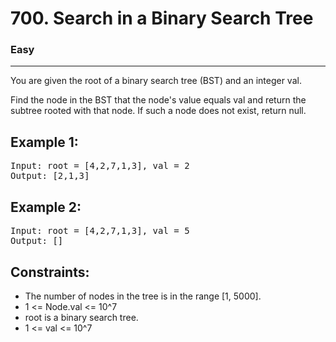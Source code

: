 # 700. Search in a Binary Search Tree

### Easy

---

You are given the root of a binary search tree (BST) and an integer val.

Find the node in the BST that the node's value equals val and return the subtree rooted with that node. If such a node does not exist, return null.

## Example 1:

<pre>
Input: root = [4,2,7,1,3], val = 2
Output: [2,1,3]
</pre>

## Example 2:

<pre>
Input: root = [4,2,7,1,3], val = 5
Output: []
</pre>

## Constraints:

- The number of nodes in the tree is in the range [1, 5000].
- 1 <= Node.val <= 10^7
- root is a binary search tree.
- 1 <= val <= 10^7
